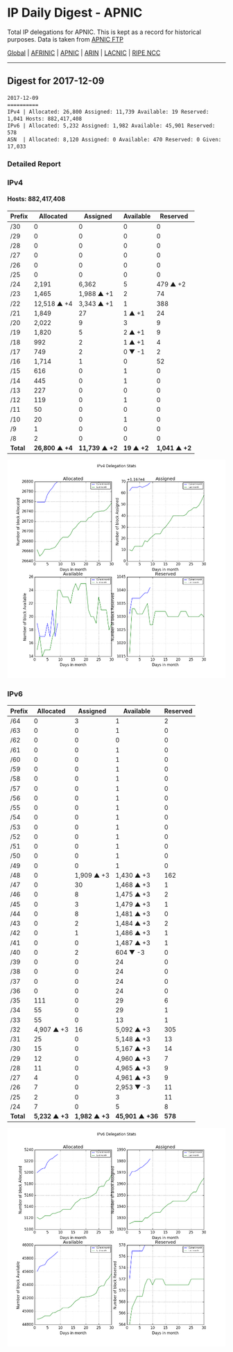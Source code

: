 # IP Daily Digest - APNIC

Total IP delegations for APNIC. This is kept as a record for historical purposes. Data is taken from [APNIC FTP](https://ftp.apnic.net/)

[Global](https://github.com/csmets/IP-Daily-Digest) | [AFRINIC](https://github.com/csmets/IP-Daily-Digest/tree/master/archives/AFRINIC) | [APNIC](https://github.com/csmets/IP-Daily-Digest/tree/master/archives/APNIC) | [ARIN](https://github.com/csmets/IP-Daily-Digest/tree/master/archives/ARIN) | [LACNIC](https://github.com/csmets/IP-Daily-Digest/tree/master/archives/LACNIC) | [RIPE NCC](https://github.com/csmets/IP-Daily-Digest/tree/master/archives/RIPE_NCC)

---

## Digest for 2017-12-09
```
2017-12-09
==========
IPv4 | Allocated: 26,800 Assigned: 11,739 Available: 19 Reserved: 1,041 Hosts: 882,417,408
IPv6 | Allocated: 5,232 Assigned: 1,982 Available: 45,901 Reserved: 578
ASN  | Allocated: 8,120 Assigned: 0 Available: 470 Reserved: 0 Given: 17,033
```

### Detailed Report

### IPv4

#### Hosts: **882,417,408**

| Prefix | Allocated | Assigned | Available | Reserved |
| ----- | ----- | ----- | ----- | ----- |
| /30 | 0 | 0 | 0 | 0 |
| /29 | 0 | 0 | 0 | 0 |
| /28 | 0 | 0 | 0 | 0 |
| /27 | 0 | 0 | 0 | 0 |
| /26 | 0 | 0 | 0 | 0 |
| /25 | 0 | 0 | 0 | 0 |
| /24 | 2,191 | 6,362 | 5 | 479 ▲ +2 |
| /23 | 1,465 | 1,988 ▲ +1 | 2 | 74 |
| /22 | 12,518 ▲ +4 | 3,343 ▲ +1 | 1 | 388 |
| /21 | 1,849 | 27 | 1 ▲ +1 | 24 |
| /20 | 2,022 | 9 | 3 | 9 |
| /19 | 1,820 | 5 | 2 ▲ +1 | 9 |
| /18 | 992 | 2 | 1 ▲ +1 | 4 |
| /17 | 749 | 2 | 0 ▼ -1 | 2 |
| /16 | 1,714 | 1 | 0 | 52 |
| /15 | 616 | 0 | 1 | 0 |
| /14 | 445 | 0 | 1 | 0 |
| /13 | 227 | 0 | 0 | 0 |
| /12 | 119 | 0 | 1 | 0 |
| /11 | 50 | 0 | 0 | 0 |
| /10 | 20 | 0 | 1 | 0 |
| /9 | 1 | 0 | 0 | 0 |
| /8 | 2 | 0 | 0 | 0 |
| **Total** | **26,800 ▲ +4** | **11,739 ▲ +2** | **19 ▲ +2** | **1,041 ▲ +2** |

![ipv4-stats](ipv4-figure.png)

### IPv6

| Prefix | Allocated | Assigned | Available | Reserved |
| ----- | ----- | ----- | ----- | ----- |
| /64 | 0 | 3 | 1 | 2 |
| /63 | 0 | 0 | 1 | 0 |
| /62 | 0 | 0 | 0 | 0 |
| /61 | 0 | 0 | 1 | 0 |
| /60 | 0 | 0 | 1 | 0 |
| /59 | 0 | 0 | 1 | 0 |
| /58 | 0 | 0 | 1 | 0 |
| /57 | 0 | 0 | 1 | 0 |
| /56 | 0 | 0 | 1 | 0 |
| /55 | 0 | 0 | 1 | 0 |
| /54 | 0 | 0 | 1 | 0 |
| /53 | 0 | 0 | 1 | 0 |
| /52 | 0 | 0 | 1 | 0 |
| /51 | 0 | 0 | 1 | 0 |
| /50 | 0 | 0 | 1 | 0 |
| /49 | 0 | 0 | 1 | 0 |
| /48 | 0 | 1,909 ▲ +3 | 1,430 ▲ +3 | 162 |
| /47 | 0 | 30 | 1,468 ▲ +3 | 1 |
| /46 | 0 | 8 | 1,475 ▲ +3 | 2 |
| /45 | 0 | 3 | 1,479 ▲ +3 | 1 |
| /44 | 0 | 8 | 1,481 ▲ +3 | 0 |
| /43 | 0 | 2 | 1,484 ▲ +3 | 2 |
| /42 | 0 | 1 | 1,486 ▲ +3 | 1 |
| /41 | 0 | 0 | 1,487 ▲ +3 | 1 |
| /40 | 0 | 2 | 604 ▼ -3 | 0 |
| /39 | 0 | 0 | 24 | 0 |
| /38 | 0 | 0 | 24 | 0 |
| /37 | 0 | 0 | 24 | 0 |
| /36 | 0 | 0 | 24 | 0 |
| /35 | 111 | 0 | 29 | 6 |
| /34 | 55 | 0 | 29 | 1 |
| /33 | 55 | 0 | 13 | 1 |
| /32 | 4,907 ▲ +3 | 16 | 5,092 ▲ +3 | 305 |
| /31 | 25 | 0 | 5,148 ▲ +3 | 13 |
| /30 | 15 | 0 | 5,167 ▲ +3 | 14 |
| /29 | 12 | 0 | 4,960 ▲ +3 | 7 |
| /28 | 11 | 0 | 4,965 ▲ +3 | 9 |
| /27 | 4 | 0 | 4,961 ▲ +3 | 9 |
| /26 | 7 | 0 | 2,953 ▼ -3 | 11 |
| /25 | 2 | 0 | 3 | 11 |
| /24 | 7 | 0 | 5 | 8 |
| **Total** | **5,232 ▲ +3** | **1,982 ▲ +3** | **45,901 ▲ +36** | **578** |

![ipv6-stats](ipv6-figure.png)